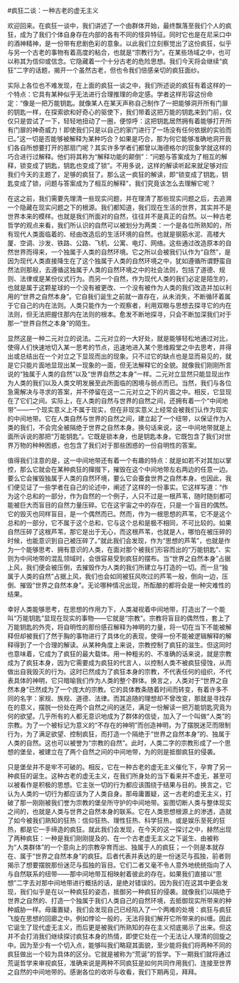 #疯狂二谈：一种古老的虚无主义

欢迎回来。在疯狂一谈中，我们讲述了一个由群体开始，最终飘落至我们个人的疯狂，成为了我们个体自身存在内部的各有不同的怪异特征。同时它也是在尼采口中的酒神精神，是一份带有悲剧色彩的意象。以此我们立刻察觉出了这份疯狂，似乎与另一个古老的事物有着高度的粘合，也就是“宗教行为”。在某些场域之中，也可以称其为信仰或信念。它隐藏着一个十分古老的危险思想。我们今天将会继续“疯狂”二字的话题，揭开一个虽然古老，但也令我们倍感亲切的疯狂面纱。

实际上各位也不难发现，在上面的疯狂一谈之中，我们所述说的疯狂有着这样的一个特点：它具有某种似乎无法进行合理推理的命定感。学者这样形容这份命定：“像是一把万能钥匙。就像某人在某天声称自己制作了一把能够洞开所有门扉的钥匙一样，在探索欲和好奇心的驱使下，我们带着这把万能的钥匙来到门前，仅仅只是尝试了一下，轻轻地扭动了一圈，便惊呼：这把钥匙居然拥有着能够打开所有门扉的神奇威力！即使我们只是以自己的家门进行了一场没有任何依据的实验而已。”这一切是否能够被解释为某种巧合？如果是巧合，那为何它能够准确地洞开我们各自所想要打开的那扇门呢？其实许多学者们都曾以海德格尔的现象学就这样的巧合进行过解释。他们将其称为“解释功能的颠倒”：“问题与答案成为了相互的解释，锁变成了钥匙，钥匙也变成了锁”。不用多说，这样的解读听起来就足够对应我们今天的主题了，足够的疯狂了。那么这一疯狂的解读，即“锁变成了钥匙，钥匙变成了锁，问题与答案成为了相互的解释”，我们究竟该怎么去理解它呢？

在这之前，我们需要先理清一些现实问题，并在理清了那些现实问题之后，去追溯一个隐藏在现实问题之下的根源。我们都知道，我们现在生活的世界，其实并不是世界本来的模样。也就是我们所面对的自然，往往并不是真正的自然。以一种古老哲学的观点来看，我们所认识的自然可以被划分为两类：一个是各位所熟知的，所有现代人类面临着的、经由改造后的生活环境的自然。也就是钢筋水泥、高楼大厦、空调、沙发、铁路、公路、飞机、公寓、电灯、网络。这些通过改造原本的自然世界而得来，一个独属于人类的自然环境。它之所以会被我们认作为“自然”，是因为现代人类直接降生在了这个独属于人类的自然环境之中，犹如遵循所谓野蛮自然法则那般，去遵循这独属于人类的自然环境之中的社会法则，包括了道德、规则、法律或是某份仪式行为。而另一个自然，作为现代人类的我们必定是陌生的，也就是属于这颗星球的一个没有被更改、一个没有被作为人类的我们改造并加以利用的“世界之自然本身”。它自我们诞生之前就一直存在，从未消失，不断循环着属于它自己的内在法则。人类只能作为一个观察者，利用双眼与思想去探寻它的内在法则，但无法把握住那内在法则的根本。愈发不断地探寻，只会不断加深我们对于那一“世界自然之本身”的陌生。

显然这是一种二元对立的说法。二元对立的一大好处，就是能够轻松地通过对比，使得人们快速地切入某一思考的节点，迅速地进入某个思维殿堂之中去思考，并得出或总结出在一个对立之下显现而出的现象。只不过它的缺点也是显而易见的，就是它只能片面地显现出某一现象的一面，但无法解释它的全貌。就像我们刚刚所言说的“独属于人类的自然”以及“世界自然之本身”一样。二元对立显然只能显现出作为人类的我们以及人类文明发展至此所面临的困境与弱点而已。当然，我们与各位急需解决与寻求的答案，并不停留在这一二元对立之下的片面之中。相反，它显现在了它们之间。实际上，在人类的自然与世界的自然之间，还拥有着一个“中间地带”——一个现实意义上不属于现实，但在非现实意义上经常会被我们认作为现实的中间地带。它在人类自然与世界的自然之间，建立起了一个纽带，以保证作为人类的我们，不会完全被隔绝于世界之自然本身。换句话来说，这一中间地带就是上面所诉说的那把“万能钥匙”。它既是锁本身，也是钥匙本身。它既包含了我们对世界万物的种种困惑，也包含了我们对于那些困惑的一份自明性的答案。

值得我们注意的是，这一中间地带还有着一个有趣的特点：就是如若不对其加以掌控，那么它就会在某种疯狂的撺掇下，摧毁在这个中间地带左右两边的任意一边。要么它会摧毁独属于人类的自然环境，要么它会蚕食世界之自然本身。也因此，我们便见证了一些学者在自己的论述中，阐述了这样的一份事实。它这样写道：“作为这个总和的一部分，作为自然的一个例子，人只不过是一根芦苇，随时随刻都可能被巨大而盲目的自然力量压碎。它在这宇宙之中的存在，只是一个盲目的偶然。它的毁灭也同样盲目，是一个偶然而已。然而，作为一根思想的芦苇，它不是这个总和的一部分，它不属于这个总和，它与这个总和是极不相同，不可比较的。如果自然压碎了这根芦苇，那它是出于无心，而这根芦苇，也就是人，哪怕在被压碎的时候，也能意识到自己被压碎了。”就此我们会发现，作为“思想的芦苇”，也就是作为一个能够思考、拥有意识的人类，在面对那个被我们形容而出的“万能钥匙”、实则为中间地带的混乱领域时，会很容易受到疯狂的摆布。当“世界之自然本身”占据上风，我们便会被压倒，去摧毁作为人类的我们所建立与打造的一切。而一旦“独属于人类的自然”占据上风，我们也会如同被狂风吹过的芦苇一般，倒向一边，压倒、摧毁“世界之自然本身”。无论哪种情况出现，所酝酿的都将会是一种灾难性的结果。

幸好人类能够思考，在思想的作用力下，人类凝视着中间地带，打造出了一个能叫“万能钥匙”显现在现实的事物——它就是“宗教”。宗教将盲目的偶然性，套上了万能钥匙的外壳，将自明性的那份感召解释为神明的力量，将一切在当下不能被解释但却被我们了然于胸的事物进行了具体化的表现，使得一份不能被逻辑解释的解释得到了一个合理的解读。从某种角度上来说，宗教控制了疯狂的滋生。但这同时也意味着，它成为了疯狂的最大载体。用一种粗劣的、不准确的话来说，就是宗教成为了疯狂本身，因为它需要成为疯狂的代言人，以控制人类不被疯狂侵蚀，从而做出自我毁灭的行为。这时已然成为了疯狂本身的宗教，不代表任何的组织，不代表具体的神明，它只暗喻我们作为人类的整个群体。换言之，人类对于“世界之自然本身”已然成为了一个庞大的宗教。它的具体教条随着时间而转变，有着许多不同的名字：家规、族规、道德、法律。而其追随的理想却不曾改变，那就是寻找存在的意义，摆脱一份处在两个自然之间的迷茫，满足一份解读一把万能钥匙究竟为何的欲望。几乎所有的人都无意识地成为了群体的信徒，加入了一个叫做“人类”的宗教。为了一个被标记为意义的“不存在的神明”而创造神明，为了摆脱迷茫而限制行为，为了满足欲望、控制疯狂，而打造一个隔绝于“世界之自然本身”的、独属于人类的自然。这也可以被誉为“宗教的自然”。此时，人类二字的宗教形成了一个思想的堡垒，被建立在了两个自然之间的中间地带，为的则是抵御疯狂的侵袭。

只是堡垒并不是牢不可破的。相反，它在一种古老的虚无主义催化下，孕育了另一种疯狂的诞生。这种古老的虚无主义，在我们所身处的当下看来并不虚无，甚至可以被看作是积极的思想。它主张一切的行为都应该围绕于结果与目的。换言之，它认为人类的一切行为都应该为了人类自身。那毋庸置疑，这一古老的虚无主义，打破了那一刚刚被我们誉为宗教的堡垒所守护的中间地带。妄图切断人类与整体现实之间的，也就是人类与世界之自然本身的联系。它在人类思想根源上的渗透，造就了如今被我们熟知的狂热：信仰狂热、理性狂热、科学狂热，或是娱乐至死的狂热，都是它一手缔造的疯狂。就此我们会发现，在今天的这一探讨之中，赫然出现了两种疯狂：一种是我们刚刚提及的、在一个古老虚无主义之下诞生、由被称为“人类群体”的一个意向上的宗教孕育而出、独属于人的疯狂；一个则是本就存在、属于“世界之自然本身”的疯狂。后者代表并表达的是一份迷茫与孤独，前者则揭示了想要摆脱那份迷茫与孤独的盲目。它们二者又毫不令人意外地统统指向了人与自然联系的纽带——那中间地带互相映射着彼此的存在。如果我们直接以“思想”二字去对那中间地带进行概括的话，是绝对错误的。因为我们在这其中更会发现，我们似乎是在以一种疯狂的姿态，抵御另一种疯狂的侵袭。就像我们以隔绝于世界之自然的、打造一个独属于我们人类自己的自然环境，去抵御现实所带来的种种威胁一样。毋庸置疑，我们会发现自己已经陷入了一个两难的处境：疯狂与疯狂飞旋在思想的回廊之中。例如悖论一般的，无法将我们解开它所带来的纠缠。因此它诞生了现代虚无主义，而后更是被我们所熟知的存在主义彻底揭示了出来。但这并不会打消我们继续探讨疯狂本身的热情，即使它处在一个无法让人理清的回旋之中。因为至少有一个切入点，能够叫我们略窥其面貌，至少能将我们将两种不同的疯狂做出一个较为具体的区分。它就是被称为“荒诞”的哲学。下一期我们就将通过荒诞哲学来审视疯狂，准确来说是两种不同疯狂是如何共同作用我们、连接至世界之自然的中间地带的。感谢各位的收听与收看，我们下期再见，拜拜。